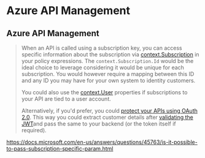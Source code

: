 # Azure API Management

## Azure API Management

> When an API is called using a subscription key, you can access specific information about the subscription via [context.Subscription](https://docs.microsoft.com/en-us/azure/api-management/api-management-policy-expressions#ref-context-subscription) in your policy expressions. The `context.Subscription.Id` would be the ideal choice to leverage considering it would be unique for each subscription. You would however require a mapping between this ID and any ID you may have for your own system to identity customers.
>
> You could also use the [context.User](https://docs.microsoft.com/en-us/azure/api-management/api-management-policy-expressions#ref-context-user) properties if subscriptions to your API are tied to a user account.
>
> Alternatively, if you'd prefer, you could [protect your APIs using OAuth 2.0](https://docs.microsoft.com/en-us/azure/api-management/api-management-howto-protect-backend-with-aad). This way you could extract customer details after [validating the JWT](https://docs.microsoft.com/en-us/azure/api-management/api-management-access-restriction-policies#ValidateJWT)and pass the same to your backend (or the token itself if required).

https://docs.microsoft.com/en-us/answers/questions/45763/is-it-possible-to-pass-subscription-specific-param.html